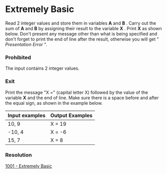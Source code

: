 # **Extremely Basic**

  

Read 2 integer values ​​and store them in variables **A** and **B** . Carry out the sum of **A** and **B** by assigning their result to the variable **X** . Print **X** as shown below. Don't present any message other than what is being specified and don't forget to print the end of line after the result, otherwise you will get " _Presentation Error_ ".

### **Prohibited**

The input contains 2 integer values.

### **Exit**

Print the message "X =" (capital letter X) followed by the value of the variable **X** and the end of line. Make sure there is a space before and after the equal sign, as shown in the example below.



Input examples |Output Examples |
|--------------|----------------|
|10, 9         |X = 19          |
|-10, 4        |X = -6          |
|15, 7         |X = 8           |

### **Resolution**
[1001 - Extremely Basic](https://github.com/pmagalhaes2/kotlin-practices/blob/main/kotlin/extremely_basic.kt)